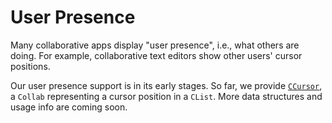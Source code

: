 # User Presence

Many collaborative apps display "user presence", i.e., what others are doing. For example, collaborative text editors show other users' cursor positions.

Our user presence support is in its early stages. So far, we provide [`CCursor`](./typedoc/classes/CCursor.html), a `Collab` representing a cursor position in a `CList`. More data structures and usage info are coming soon.

<!-- TODO: example of using CCursor; also how to do it without tombstones (forget entries eventually, even though it's not EC.)  -->
